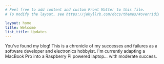 ```yaml
---
# Feel free to add content and custom Front Matter to this file.
# To modify the layout, see https://jekyllrb.com/docs/themes/#overriding-theme-defaults

layout: home
title: Welcome
list_title: Updates
---
```

You've found my blog! This is a chronicle of my successes and failures as a software developer and electronics hobbyist. I'm currently adapting a MacBook Pro into a Raspberry Pi powered laptop... with moderate success. 